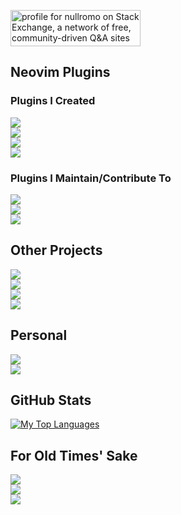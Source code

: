 <a href="https://stackexchange.com/users/5658021/nullromo"><img src="https://stackexchange.com/users/flair/5658021.png" width="208" height="58" alt="profile for nullromo on Stack Exchange, a network of free, community-driven Q&amp;A sites" title="profile for nullromo on Stack Exchange, a network of free, community-driven Q&amp;A sites" /></a>

## Neovim Plugins

### Plugins I Created

<a href="https://github.com/nullromo/go-up.nvim">
  <img src="https://github-readme-stats.vercel.app/api/pin/?username=nullromo&repo=go-up.nvim" />
</a>
<br />
<a href="https://github.com/nullromo/cash.nvim">
  <img src="https://github-readme-stats.vercel.app/api/pin/?username=nullromo&repo=cash.nvim" />
</a>
<br />
<a href="https://github.com/nullromo/fishtank.nvim">
  <img src="https://github-readme-stats.vercel.app/api/pin/?username=nullromo&repo=fishtank.nvim" />
</a>
<br />
<a href="https://github.com/nullromo/telescope-box-drawing.nvim">
  <img src="https://github-readme-stats.vercel.app/api/pin/?username=nullromo&repo=telescope-box-drawing" />
</a>
<br />

### Plugins I Maintain/Contribute To

<a href="https://github.com/winston0410/mark-radar.nvim">
  <img src="https://github-readme-stats.vercel.app/api/pin/?username=winston0410&repo=mark-radar.nvim&show_owner=true" />
</a>
<br />
<a href="https://github.com/tuurep/registereditor">
  <img src="https://github-readme-stats.vercel.app/api/pin/?username=tuurep&repo=registereditor&show_owner=true" />
</a>
<br />
<a href="https://github.com/nullromo/minintro.nvim">
  <img src="https://github-readme-stats.vercel.app/api/pin/?username=nullromo&repo=minintro.nvim&show_owner=true" />
</a>

## Other Projects

<a href="https://github.com/nullromo/mtg-spoiler-notifier">
  <img src="https://github-readme-stats.vercel.app/api/pin/?username=nullromo&repo=mtg-spoiler-notifier" />
</a>
<br />
<a href="https://github.com/nullromo/hptcg-proxy-printer">
  <img src="https://github-readme-stats.vercel.app/api/pin/?username=nullromo&repo=hptcg-proxy-printer" />
</a>
<br />
<a href="https://github.com/nullromo/fraudle">
  <img src="https://github-readme-stats.vercel.app/api/pin/?username=nullromo&repo=fraudle" />
</a>
<br />
<a href="https://github.com/nullromo/doxygen-example">
  <img src="https://github-readme-stats.vercel.app/api/pin/?username=nullromo&repo=doxygen-example" />
</a>

## Personal

<a href="https://github.com/nullromo/vimrcgit">
  <img src="https://github-readme-stats.vercel.app/api/pin/?username=nullromo&repo=vimrcgit" />
</a>
<br />
<a href="https://github.com/nullromo/kylekovacs">
  <img src="https://github-readme-stats.vercel.app/api/pin/?username=nullromo&repo=kylekovacs" />
</a>

## GitHub Stats

[![My Top Languages](https://github-readme-stats.vercel.app/api/top-langs/?username=nullromo&langs_count=20&layout=compact)](https://github.com/anuraghazra/github-readme-stats)

## For Old Times' Sake

<a href="https://github.com/nullromo/equinox">
  <img src="https://github-readme-stats.vercel.app/api/pin/?username=nullromo&repo=equinox" />
</a>
<br />
<a href="https://github.com/nullromo/compression-accelerator">
  <img src="https://github-readme-stats.vercel.app/api/pin/?username=nullromo&repo=compression-accelerator" />
</a>
<br />
<a href="https://github.com/nullromo/DungeonGmae">
  <img src="https://github-readme-stats.vercel.app/api/pin/?username=nullromo&repo=DungeonGmae" />
</a>
